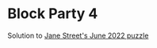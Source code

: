 # Block Party 4

Solution to [Jane Street's June 2022 puzzle](https://www.janestreet.com/puzzles/block-party-4-index/)